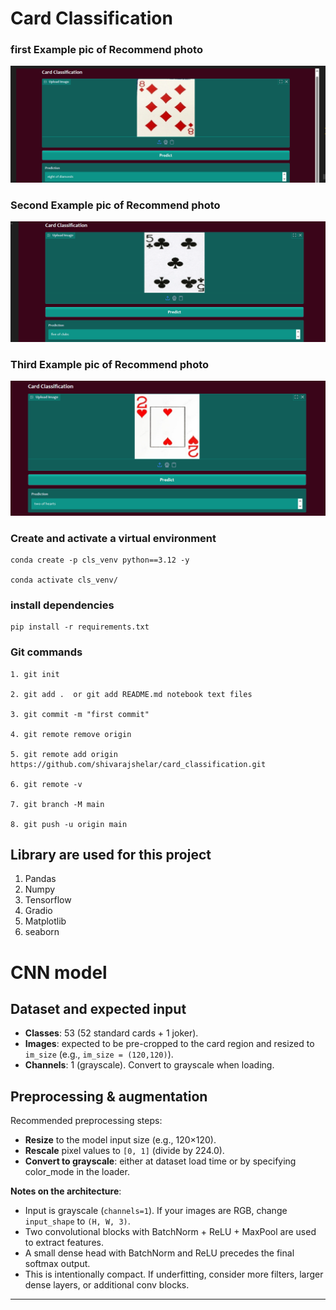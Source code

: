 # Card Classification

### first Example pic of Recommend photo
![Movie Recommender Screenshot](image/demo1.png)

### Second Example pic of Recommend photo
![Movie Recommender Screenshot](image/demo2.png)

### Third Example pic of Recommend photo
![Movie Recommender Screenshot](image/demo3.png)




### Create and activate a virtual environment
```
conda create -p cls_venv python==3.12 -y

conda activate cls_venv/

```
### install dependencies
```
pip install -r requirements.txt

```
### Git commands

```
1. git init

2. git add .  or git add README.md notebook text files

3. git commit -m "first commit"

4. git remote remove origin

5. git remote add origin https://github.com/shivarajshelar/card_classification.git

6. git remote -v

7. git branch -M main

8. git push -u origin main

```
## Library are used for this project

1. Pandas
2. Numpy
3. Tensorflow
4. Gradio
5. Matplotlib
6. seaborn


# CNN model 


## Dataset and expected input

- **Classes**: 53 (52 standard cards + 1 joker).
- **Images**: expected to be pre-cropped to the card region and resized to `im_size` (e.g., `im_size = (120,120)`).
- **Channels**: 1 (grayscale). Convert to grayscale when loading.


## Preprocessing & augmentation

Recommended preprocessing steps:

- **Resize** to the model input size (e.g., 120×120).
- **Rescale** pixel values to `[0, 1]` (divide by 224.0).
- **Convert to grayscale**: either at dataset load time or by specifying color_mode in the loader.


**Notes on the architecture**:
- Input is grayscale (`channels=1`). If your images are RGB, change `input_shape` to `(H, W, 3)`.
- Two convolutional blocks with BatchNorm + ReLU + MaxPool are used to extract features.
- A small dense head with BatchNorm and ReLU precedes the final softmax output.
- This is intentionally compact. If underfitting, consider more filters, larger dense layers, or additional conv blocks.

---
 
